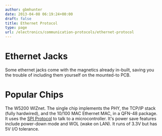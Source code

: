 ```yaml
---
author: gbmhunter
date: 2013-04-08 06:19:24+00:00
draft: false
title: Ethernet Protocol
type: page
url: /electronics/communication-protocols/ethernet-protocol
---
```


# Ethernet Jacks


Some ethernet jacks come with the magnetics already in-built, saving you the trouble of including them yourself on the mounted-to PCB.


# Popular Chips


The W5200 WIZnet. The single chip implements the PHY, the TCP/IP stack (fully hardwired), and the 10/100 MAC Ethernet MAC, in a QFN-48 package. It uses the [SPI Protocol](http://blog.mbedded.ninja/electronics/circuit-design/communication-protocols/spi-protocol) to talk to a microcontroller. It's power save features include power-down mode and WOL (wake on LAN). It runs of 3.3V but has 5V I/O tolerance.
